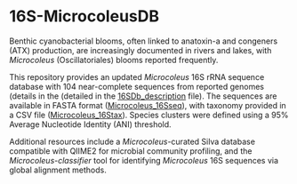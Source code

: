 # 16S-MicrocoleusDB
Benthic cyanobacterial blooms, often linked to anatoxin-a and congeners (ATX) production, are increasingly documented in rivers and lakes, with *Microcoleus* (Oscillatoriales) blooms reported frequently.

This repository provides an updated *Microcoleus* 16S rRNA sequence database with 104 near-complete sequences from reported genomes (details in the (detailed in the [16SDb_description](https://github.com/Cecilio8422/16S-MicrocoleusDB/blob/225fbff55a98df842350cbe16e43ba2bbe55c74c/16SDb_description.xlsx) file). The sequences are available in FASTA format ([Microcoleus_16Sseq](https://github.com/Cecilio8422/16S-MicrocoleusDB/blob/225fbff55a98df842350cbe16e43ba2bbe55c74c/Microcoleus_16Sseq.fasta)), with taxonomy provided in a CSV file ([Microcoleus_16Stax](https://github.com/Cecilio8422/16S-MicrocoleusDB/blob/225fbff55a98df842350cbe16e43ba2bbe55c74c/Microcoleus_16Stax.csv)). Species clusters were defined using a 95% Average Nucleotide Identity (ANI) threshold.

Additional resources include a *Microcoleus*-curated Silva database compatible with QIIME2 for microbial community profiling, and the *Microcoleus-classifier* tool for identifying *Microcoleus* 16S sequences via global alignment methods.
